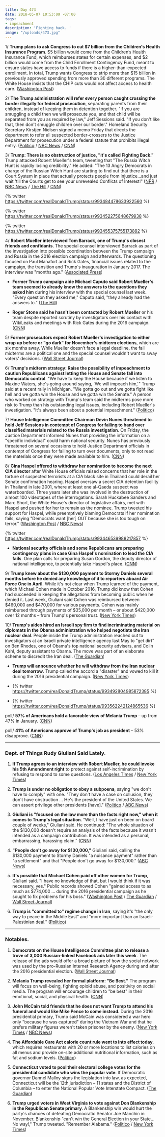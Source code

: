 ```yaml
---
title: Day 473
date: 2018-05-07 10:53:00 -07:00
tags:
- impeachment
description: 'Fighting back. '
image: "/uploads/473.jpg"
---
```


1/ **Trump plans to ask Congress to cut $7 billion from the Children's Health Insurance Program**. $5 billion would come from the Children’s Health Insurance Fund, which reimburses states for certain expenses, and $2 billion would come from the Child Enrollment Contingency Fund, meant to ensure states have access to funds if there is a higher-than-expected enrollment. In total, Trump wants Congress to strip more than $15 billion in previously approved spending from more than 30 different programs. The White House insists that the CHIP cuts would not affect access to health care. ([Washington Post](https://www.washingtonpost.com/business/economy/trump-calls-on-congress-to-pull-back-15-billion-in-spending-including-on-childrens-health-insurance-program/2018/05/07/9427de18-5216-11e8-a551-5b648abe29ef_story.html))

2/ **The Trump administration will refer every person caught crossing the border illegally for federal prosecution**, separating parents from their children, instead of keeping them in detention together. "If you are smuggling a child then we will prosecute you, and that child will be separated from you as required by law," Jeff Sessions said. "If you don't like that, then don't smuggle children over our border." Homeland Security Secretary Kirstjen Nielsen signed a memo Friday that directs the department to refer all suspected border-crossers to the Justice Department for prosecution under a federal statute that prohibits illegal entry. ([Politico](https://www.politico.com/story/2018/05/07/trump-administration-family-separation-border-519220) / [NBC News](https://www.nbcnews.com/politics/justice-department/sessions-parents-children-entering-us-illegally-will-be-separated-n872081) / [CNN](https://www.cnn.com/2018/05/07/politics/illegal-immigration-border-prosecutions-families-separated/index.html))

3/ **Trump: There is no obstruction of justice, "it's called Fighting Back."** Trump attacked Robert Mueller's team, tweeting that "The Russia Witch Hunt is rapidly losing credibility." He added: "The 13 Angry Democrats in charge of the Russian Witch Hunt are starting to find out that there is a Court System in place that actually protects people from injustice...and just wait 'till the Courts get to see your unrevealed Conflicts of Interest!" ([NPR](https://www.npr.org/2018/05/07/609075342/white-house-leans-into-mueller-attacks-betting-on-favorable-political-landscape) / [NBC News](https://www.nbcnews.com/politics/donald-trump/trump-slams-mueller-russia-probe-accuses-team-having-unrevealed-conflicts-n871866) / [The Hill](http://thehill.com/homenews/administration/386474-trump-im-not-obstructing-justice-im-fighting-back) / [CNN](https://www.cnn.com/2018/05/07/politics/donald-trump-russia-investigation-obstruction/index.html))

{% twitter https://twitter.com/realDonaldTrump/status/993484478633922560 %}

{% twitter https://twitter.com/realDonaldTrump/status/993452275648679938 %}

{% twitter https://twitter.com/realDonaldTrump/status/993455375755173892 %}

4/ **Robert Mueller interviewed Tom Barrack, one of Trump's closest friends and confidants**. The special counsel interviewed Barrack as part of the investigation into possible coordination between the Trump campaign and Russia in the 2016 election campaign and afterwards. The questioning focused on Paul Manafort and Rick Gates, financial issues related to the campaign, the transition and Trump's inauguration in January 2017. The interview was "months ago." ([Associated Press](https://apnews.com/6dd33b4234634079821e5825f112e85b))

* **Former Trump campaign aide Michael Caputo said Robert Mueller's team seemed to already know the answers to the questions they asked him** during his interview with the special counsel last week. "Every question they asked me," Caputo said, "they already had the answers to." ([The Hill](http://thehill.com/homenews/administration/386479-ex-trump-aide-on-mueller-interview-every-question-they-asked-they))

* **Roger Stone said he hasn't been contacted by Robert Mueller** or his team despite reported scrutiny by investigators over his contact with WikiLeaks and meetings with Rick Gates during the 2016 campaign. ([CNN](https://www.cnn.com/2018/05/07/politics/roger-stone-not-contacted-special-counsel-cnntv/index.html))

5/ **Former prosecutors expect Robert Mueller's investigation to either wrap up before or "go dark" for November's midterm elections**, which are six months away. While Mueller doesn't face a legal deadline, the fall midterms are a political one and the special counsel wouldn't want to sway voters' decisions. ([Wall Street Journal](https://www.wsj.com/articles/mueller-probe-might-have-go-dark-for-midterm-election-1525604400))

6/ **Trump's midterm strategy: Raise the possibility of impeachment to caution Republicans against letting the House and Senate fall into Democratic control**. "We have to keep the House because if we listen to Maxine Waters, she's going around saying, 'We will impeach him,'" Trump said at a recent rally in Michigan. "We gotta go out and we gotta fight like hell and we gotta win the House and we gotta win the Senate." A person who worked on strategy with Trump's team said the midterms pose more risk to Trump than his outstanding legal issues, including Robert Mueller's investigation. "It's always been about a potential impeachment." ([Politico](https://www.politico.com/story/2018/05/06/trump-midterms-republicans-presidency-571550))

7/ **House Intelligence Committee Chairman Devin Nunes threatened to hold Jeff Sessions in contempt of Congress for failing to hand over classified materials related to the Russia investigation**. On Friday, the Justice Department informed Nunes that providing the information on a "specific individual" could harm national security. Nunes has previously threatened on several occasions to hold Justice Department officials in contempt of Congress for failing to turn over documents, only to not read the materials once they were made available to him. ([CNN](https://www.cnn.com/2018/05/06/politics/devin-nunes-sessions-contempt/index.html))

8/ **Gina Haspel offered to withdraw her nomination to become the next CIA director** after White House officials raised concerns that her role in the torture of suspected terrorists at a CIA black site in Thailand could derail her Senate confirmation hearing. Haspel oversaw a secret CIA detention facility in Thailand in late 2001, where at least one al-Qaeda suspect was waterboarded. Three years later she was involved in the destruction of almost 100 videotapes of the interrogations. Sarah Huckabee Sanders and Marc Short, the White House's director of legislative affairs, met with Haspel and pushed for her to remain as the nominee. Trump tweeted his support for Haspel, while preemptively blaming Democrats if her nomination fails, saying "Democrats want \[her\] OUT because she is too tough on terror." ([Washington Post](https://www.washingtonpost.com/politics/gina-haspel-nominee-to-head-cia-sought-to-withdraw-over-questions-about-her-role-in-agency-interrogation-program/2018/05/06/eaa9b990-50dc-11e8-af46-b1d6dc0d9bfe_story.html) / [NBC News](https://www.nbcnews.com/politics/politics-news/gina-haspel-considered-withdrawing-cia-nominee-sources-say-n871771))

{% twitter https://twitter.com/realDonaldTrump/status/993446539988217857 %}

* **National security officials and some Republicans are preparing contingency plans in case Gina Haspel's nomination to lead the CIA fails**. One plan calls for preparing Susan Gordon, the deputy director of national intelligence, to potentially take Haspel's place. ([CNN](https://www.cnn.com/2018/05/07/politics/haspel-nomination-contingency-plan/index.html))

9/ **Trump knew about the $130,000 payment to Stormy Daniels several months before he denied any knowledge of it to reporters aboard Air Force One in April**. While it's not clear when Trump learned of the payment, which Michael Cohen made in October 2016, Trump did know that Cohen had succeeded in keeping the allegations from becoming public when he denied it. Last week, Giuliani said Cohen was reimbursed between $460,000 and $470,000 for various payments. Cohen was mainly reimbursed through payments of $35,000 per month – or about $420,000 over 12 months – from Trump's personal trust. ([New York Times](https://www.nytimes.com/2018/05/04/us/politics/trump-hush-payment-stormy-daniels.html))

10/ **Trump's aides hired an Israeli spy firm to find incriminating material on diplomats in the Obama administration who helped negotiate the Iran nuclear deal**. People inside the Trump administration reached out to investigators at an Israeli private intelligence agency last May to "get dirt" on Ben Rhodes, one of Obama's top national security advisers, and Colin Kahl, deputy assistant to Obama. The move was part of an elaborate scheme to discredit the Iran deal. ([The Guardian](https://www.theguardian.com/uk-news/2018/may/05/trump-team-hired-spy-firm-dirty-ops-iran-nuclear-deal))

* **Trump will announce whether he will withdraw from the Iran nuclear deal tomorrow**. Trump called the accord a "disaster" and vowed to kill it during the 2016 presidential campaign. ([New York Times](https://www.nytimes.com/2018/05/07/us/politics/trump-announce-withdraw-us-iran-deal.html))

* {% twitter https://twitter.com/realDonaldTrump/status/993492804985872385 %}

* {% twitter https://twitter.com/realDonaldTrump/status/993562242124865536 %}

poll/ **57% of Americans hold a favorable view of Melania Trump** – up from 47% in January. ([CNN](https://www.cnn.com/2018/05/07/politics/melania-new-cnn-poll/index.html))

poll/ **41% of Americans approve of Trump's job as president** – 53% disapprove. ([CNN](https://www.cnn.com/2018/05/07/politics/cnn-poll-trump-steady-right-direction-rises/index.html))

---

### Dept. of Things Rudy Giuliani Said Lately.

1. **If Trump agrees to an interview with Robert Mueller, he could invoke his 5th Amendment right** to protect against self-incrimination by refusing to respond to some questions. ([Los Angeles Times](http://www.latimes.com/politics/la-na-pol-giuliani-trump-20180506-story.html) / [New York Times](https://www.nytimes.com/2018/05/06/us/politics/giuliani-says-trump-would-not-have-to-comply-with-mueller-subpoena.html))

2. **Trump is under no obligation to obey a subpoena**, saying "we don't have to comply" with one. "They don't have a case on collusion, they don't have obstruction ... He's the president of the United States. We can assert privilege other presidents \[have\]." ([Politico](https://www.politico.com/story/2018/05/06/giuliani-trump-mueller-subpoena-570883) / [ABC News](https://abcnews.go.com/Politics/trump-lawyer-rudy-giuliani-rule-president-amendment-russia/story?id=54962255))

3. **Giuliani is "focused on the law more than the facts right now," when it comes to Trump's legal situation**. "Well, I have just on been on board couple of weeks," Giuliani said. He continued: "The whole situation of the $130,000 doesn't require an analysis of the facts because it wasn't intended as a campaign contribution. It was intended as a personal, embarrassing, harassing claim." ([CNN](https://www.cnn.com/2018/05/06/politics/giuliani-trump-russia-stormy-daniels/index.html))

4. **"People don't go away for $130,000,"** Giuliani said, calling the $130,000 payment to Stormy Daniels "a nuisance payment" rather than "a settlement" and that "People don't go away for $130,000." ([ABC News](https://abcnews.go.com/Politics/people-dont-130000-trump-lawyer-rudy-giuliani-stormy/story?id=54969365))

5. **It's possible that Michael Cohen paid off other women for Trump**, Giuliani said. "I have no knowledge of that, but I would think if it was necessary, yes." Public records showed Cohen "gained access to as much as $774,000 … during the 2016 presidential campaign as he sought to fix problems for his boss." ([Washington Post](https://www.washingtonpost.com/news/post-nation/wp/2018/05/06/giuliani-it-is-possible-michael-cohen-paid-off-other-women-for-trump/) / [The Guardian](https://www.theguardian.com/us-news/2018/may/06/stormy-daniels-donald-trump-rudy-giuliani-interview) / [Wall Street Journal](https://www.wsj.com/articles/u-s-probes-cohen-over-cash-he-built-up-during-campaign-1525478682))

6. **Trump is "committed to" regime change in Iran**, saying it's "the only way to peace in the Middle East" and "more important than an Israeli-Palestinian deal." ([Politico](https://www.politico.com/story/2018/05/05/giuliani-trump-iran-regime-change-570744))

---

### Notables.

1. **Democrats on the House Intelligence Committee plan to release a trove of 3,000 Russian-linked Facebook ads later this week**. The release of the ads would offer a broad picture of how the social network was used by the pro-Russian Internet Research Agency during and after the 2016 presidential election. ([Wall Street Journal](https://www.wsj.com/articles/house-democrats-plan-to-release-3-000-russian-linked-facebook-ads-1525650705))

2. **Melania Trump revealed her formal platform: "Be Best."** The program will focus on well-being, fighting opioid abuse, and positivity on social media. The program will encourage children to "be best" in their emotional, social, and physical health. ([CNN](https://www.cnn.com/2018/05/07/politics/melania-trump-unveils-platform-be-best/index.html))

3. **John McCain told friends that he does not want Trump to attend his funeral and would like Mike Pence to come instead**. During the 2016 presidential primary, Trump said McCain was considered a war hero only "because he was captured" during the Vietnam War and that he prefers military figures weren't taken prisoner by the enemy. ([New York Times](https://www.nytimes.com/2018/05/05/us/politics/john-mccain-arizona.html) / [NBC News](https://www.nbcnews.com/politics/congress/mccain-doesn-t-want-trump-funeral-friends-tell-white-house-n871641))

4. **The Affordable Care Act calorie count rule went to into effect today**, which requires restaurants with 20 or more locations to list calories on all menus and provide on-site additional nutritional information, such as fat and sodium levels. ([Politico](https://www.politico.com/story/2018/05/07/fdacalories-food-labels-obama-trump-517191))

5. **Connecticut voted to pool their electoral college votes for the presidential candidate who wins the popular vote**. If Democratic governor Dannel Malloy signs the legislation into law, as expected, Connecticut will be the 12th jurisdiction – 11 states and the District of Columbia – to enter the National Popular Vote Interstate Compact. ([The Guardian](https://www.theguardian.com/us-news/2018/may/06/connecticut-states-pool-electoral-college-popular-votes-trump-clinton))

6. **Trump urged voters in West Virginia to vote against Don Blankenship in the Republican Senate primary**. A Blankenship win would hurt the party's chances of defeating Democratic Senator Joe Manchin in November. Blankenship "can't win the General Election in your State…No way!," Trump tweeted. "Remember Alabama." ([Politico](https://www.politico.com/story/2018/05/05/blankenship-polls-west-virginia-senate-primary-570752) / [New York Times](https://www.nytimes.com/2018/05/07/us/politics/don-blankenship-trump-west-virginia.html))